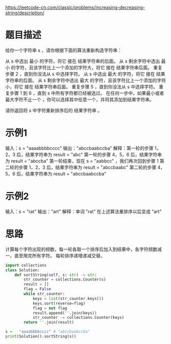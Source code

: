 https://leetcode-cn.com/classic/problems/increasing-decreasing-string/description/
# 题目描述
给你一个字符串 s ，请你根据下面的算法重新构造字符串：

从 s 中选出 最小 的字符，将它 接在 结果字符串的后面。
从 s 剩余字符中选出 最小 的字符，且该字符比上一个添加的字符大，将它 接在 结果字符串后面。
重复步骤 2 ，直到你没法从 s 中选择字符。
从 s 中选出 最大 的字符，将它 接在 结果字符串的后面。
从 s 剩余字符中选出 最大 的字符，且该字符比上一个添加的字符小，将它 接在 结果字符串后面。
重复步骤 5 ，直到你没法从 s 中选择字符。
重复步骤 1 到 6 ，直到 s 中所有字符都已经被选过。
在任何一步中，如果最小或者最大字符不止一个 ，你可以选择其中任意一个，并将其添加到结果字符串。

请你返回将 s 中字符重新排序后的 结果字符串 。

# 示例1
输入：s = "aaaabbbbcccc"
输出："abccbaabccba"
解释：第一轮的步骤 1，2，3 后，结果字符串为 result = "abc"
第一轮的步骤 4，5，6 后，结果字符串为 result = "abccba"
第一轮结束，现在 s = "aabbcc" ，我们再次回到步骤 1
第二轮的步骤 1，2，3 后，结果字符串为 result = "abccbaabc"
第二轮的步骤 4，5，6 后，结果字符串为 result = "abccbaabccba"

# 示例2
输入：s = "rat"
输出："art"
解释：单词 "rat" 在上述算法重排序以后变成 "art"

# 思路
计算每个字符出现的频数，每一轮各取一个排序后加入到结果中，各字符频数减一，直至用完所有字符。 每轮排序递增递减交替。

```python
import collections
class Solution:
    def sortString(self, s: str) -> str:
        str_counter = collections.Counter(s)
        result = []
        flag = False
        while str_counter:
            keys = list(str_counter.keys())
            keys.sort(reverse=flag)
            flag = not flag
            result.append(''.join(keys))
            str_counter -= collections.Counter(keys)
        return ''.join(result)

s =   "aaaabbbbcccc" # "abccbaabccba"
print(Solution().sortString(s))
